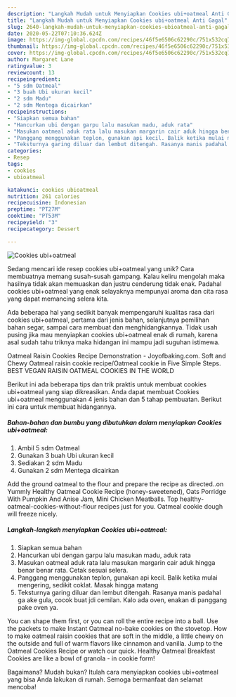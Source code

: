 ```yaml
---
description: "Langkah Mudah untuk Menyiapkan Cookies ubi+oatmeal Anti Gagal"
title: "Langkah Mudah untuk Menyiapkan Cookies ubi+oatmeal Anti Gagal"
slug: 2640-langkah-mudah-untuk-menyiapkan-cookies-ubioatmeal-anti-gagal
date: 2020-05-22T07:10:36.624Z
image: https://img-global.cpcdn.com/recipes/46f5e6506c62290c/751x532cq70/cookies-ubioatmeal-foto-resep-utama.jpg
thumbnail: https://img-global.cpcdn.com/recipes/46f5e6506c62290c/751x532cq70/cookies-ubioatmeal-foto-resep-utama.jpg
cover: https://img-global.cpcdn.com/recipes/46f5e6506c62290c/751x532cq70/cookies-ubioatmeal-foto-resep-utama.jpg
author: Margaret Lane
ratingvalue: 3
reviewcount: 13
recipeingredient:
- "5 sdm Oatmeal"
- "3 buah Ubi ukuran kecil"
- "2 sdm Madu"
- "2 sdm Mentega dicairkan"
recipeinstructions:
- "Siapkan semua bahan"
- "Hancurkan ubi dengan garpu lalu masukan madu, aduk rata"
- "Masukan oatmeal aduk rata lalu masukan margarin cair aduk hingga benar benar rata. Cetak sesuai selera."
- "Panggang menggunakan teplon, gunakan api kecil. Balik ketika mulai mengering, sedikit coklat. Masak hingga matang"
- "Teksturnya garing diluar dan lembut ditengah. Rasanya manis padahal ga ake gula, cocok buat jdi cemilan. Kalo ada oven, enakan di panggang pake oven ya."
categories:
- Resep
tags:
- cookies
- ubioatmeal

katakunci: cookies ubioatmeal 
nutrition: 261 calories
recipecuisine: Indonesian
preptime: "PT27M"
cooktime: "PT53M"
recipeyield: "3"
recipecategory: Dessert

---
```



![Cookies ubi+oatmeal](https://img-global.cpcdn.com/recipes/46f5e6506c62290c/751x532cq70/cookies-ubioatmeal-foto-resep-utama.jpg)

Sedang mencari ide resep cookies ubi+oatmeal yang unik? Cara membuatnya memang susah-susah gampang. Kalau keliru mengolah maka hasilnya tidak akan memuaskan dan justru cenderung tidak enak. Padahal cookies ubi+oatmeal yang enak selayaknya mempunyai aroma dan cita rasa yang dapat memancing selera kita.

Ada beberapa hal yang sedikit banyak mempengaruhi kualitas rasa dari cookies ubi+oatmeal, pertama dari jenis bahan, selanjutnya pemilihan bahan segar, sampai cara membuat dan menghidangkannya. Tidak usah pusing jika mau menyiapkan cookies ubi+oatmeal enak di rumah, karena asal sudah tahu triknya maka hidangan ini mampu jadi suguhan istimewa.

Oatmeal Raisin Cookies Recipe Demonstration - Joyofbaking.com. Soft and Chewy Oatmeal raisin cookie recipe/Oatmeal cookie in Five Simple Steps. BEST VEGAN RAISIN OATMEAL COOKIES IN THE WORLD


Berikut ini ada beberapa tips dan trik praktis untuk membuat cookies ubi+oatmeal yang siap dikreasikan. Anda dapat membuat Cookies ubi+oatmeal menggunakan 4 jenis bahan dan 5 tahap pembuatan. Berikut ini cara untuk membuat hidangannya.

<!--inarticleads1-->

##### Bahan-bahan dan bumbu yang dibutuhkan dalam menyiapkan Cookies ubi+oatmeal:

1. Ambil 5 sdm Oatmeal
1. Gunakan 3 buah Ubi ukuran kecil
1. Sediakan 2 sdm Madu
1. Gunakan 2 sdm Mentega dicairkan


Add the ground oatmeal to the flour and prepare the recipe as directed..on Yummly Healthy Oatmeal Cookie Recipe (honey-sweetened), Oats Porridge With Pumpkin And Anise Jam, Mini Chicken Meatballs. Top healthy-oatmeal-cookies-without-flour recipes just for you. Oatmeal cookie dough will freeze nicely. 

<!--inarticleads2-->

##### Langkah-langkah menyiapkan Cookies ubi+oatmeal:

1. Siapkan semua bahan
1. Hancurkan ubi dengan garpu lalu masukan madu, aduk rata
1. Masukan oatmeal aduk rata lalu masukan margarin cair aduk hingga benar benar rata. Cetak sesuai selera.
1. Panggang menggunakan teplon, gunakan api kecil. Balik ketika mulai mengering, sedikit coklat. Masak hingga matang
1. Teksturnya garing diluar dan lembut ditengah. Rasanya manis padahal ga ake gula, cocok buat jdi cemilan. Kalo ada oven, enakan di panggang pake oven ya.


You can shape them first, or you can roll the entire recipe into a ball. Use the packets to make Instant Oatmeal no-bake cookies on the stovetop. How to make oatmeal raisin cookies that are soft in the middle, a little chewy on the outside and full of warm flavors like cinnamon and vanilla. Jump to the Oatmeal Cookies Recipe or watch our quick. Healthy Oatmeal Breakfast Cookies are like a bowl of granola - in cookie form! 

Bagaimana? Mudah bukan? Itulah cara menyiapkan cookies ubi+oatmeal yang bisa Anda lakukan di rumah. Semoga bermanfaat dan selamat mencoba!
